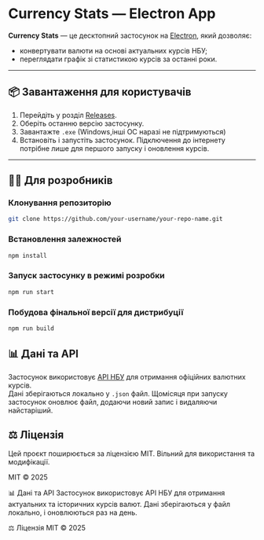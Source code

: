 # Currency Stats — Electron App

**Currency Stats** — це десктопний застосунок на [Electron](https://www.electronjs.org/), який дозволяє:
- конвертувати валюти на основі актуальних курсів НБУ;
- переглядати графік зі статистикою курсів за останні роки.

---

## 📦 Завантаження для користувачів

1. Перейдіть у розділ [Releases](https://github.com/your-username/CurrencyRepo/releases).
2. Оберіть останню версію застосунку.
3. Завантажте `.exe` (Windows,інші ОС наразі не підтримуються) 
4. Встановіть і запустіть застосунок. Підключення до інтернету потрібне лише для першого запуску і оновлення курсів.

---

## 👨‍💻 Для розробників

### Клонування репозиторію


```bash
git clone https://github.com/your-username/your-repo-name.git
```
### Встановлення залежностей
```bash
npm install
```
### Запуск застосунку в режимі розробки
```bash
npm run start
```
### Побудова фінальної версії для дистрибуції
```bash
npm run build
```
## 📊 Дані та API

Застосунок використовує [API НБУ](https://bank.gov.ua/) для отримання офіційних валютних курсів.  
Дані зберігаються локально у `.json` файл. Щомісяця при запуску застосунок оновлює файл, додаючи новий запис і видаляючи найстаріший.
## ⚖️ Ліцензія

Цей проєкт поширюється за ліцензією MIT. Вільний для використання та модифікації.

MIT © 2025

📊 Дані та API
Застосунок використовує API НБУ для отримання актуальних та історичних курсів валют. Дані зберігаються у файл локально, і оновлюються раз на день.

⚖️ Ліцензія
MIT © 2025
